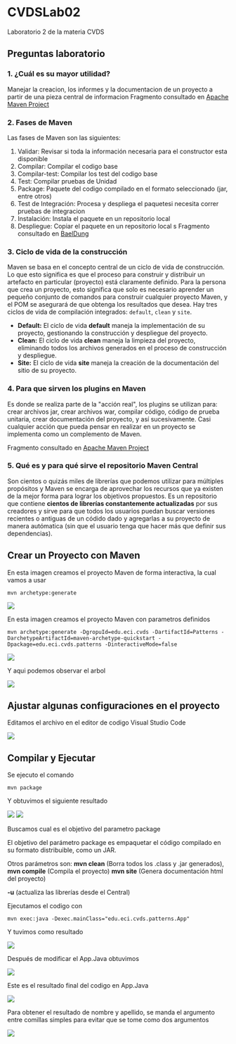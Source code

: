 # CVDSLab02
Laboratorio 2 de la materia CVDS

## Preguntas laboratorio

### 1. ¿Cuál es su mayor utilidad?

Manejar la creacion, los informes y la documentacion de un proyecto a partir de una pieza central de informacion
Fragmento consultado en [Apache Maven Project](https://maven.apache.org/)

### 2. Fases de Maven

Las fases de Maven son las siguientes:
 1. Validar: Revisar si toda la información necesaria para el constructor esta disponible
 2. Compilar: Compilar el codigo base
 3. Compilar-test: Compilar los test del codigo base
 4. Test: Compilar pruebas de Unidad
 5. Package: Paquete del codigo compilado en el formato seleccionado (jar, entre otros)
 6. Test de Integración: Procesa y despliega el paquetesi necesita correr pruebas de integracion
 7. Instalación: Instala el paquete en un repositorio local
 8. Despliegue: Copiar el paquete en un repositorio local
s
Fragmento consultado en [BaelDung](https://www.baeldung.com/maven-goals-phases)

### 3. Ciclo de vida de la construcción
Maven se basa en el concepto central de un ciclo de vida de construcción. Lo que esto significa es que el proceso para construir y distribuir un artefacto en particular (proyecto) está claramente definido.
Para la persona que crea un proyecto, esto significa que solo es necesario aprender un pequeño conjunto de comandos para construir cualquier proyecto Maven, y el POM se asegurará de que obtenga los resultados que desea.
Hay tres ciclos de vida de compilación integrados: ```default```, ```clean``` y ```site```.
- **Default:** El ciclo de vida **default** maneja la implementación de su proyecto, gestionando la construcción y despliegue del proyecto.
- **Clean:** El ciclo de vida **clean** maneja la limpieza del proyecto, eliminando todos los archivos generados en el proceso de construcción y despliegue.
- **Site:** El ciclo de vida **site** maneja la creación de la documentación del sitio de su proyecto.

### 4. Para que sirven los plugins en Maven

Es donde se realiza parte de la "acción real", los plugins se utilizan para: crear archivos jar, crear archivos war, compilar código, código de prueba unitaria, crear documentación del proyecto, y así sucesivamente. Casi cualquier acción que pueda pensar en realizar en un proyecto se implementa como un complemento de Maven.

Fragmento consultado en [Apache Maven Project](https://maven.apache.org/guides/introduction/introduction-to-plugins.html#:~:text=In%20other%20words%2C%20plugins%20are,implemented%20as%20a%20Maven%20plugin.)

### 5. Qué es y para qué sirve el repositorio Maven Central


Son cientos o quizás miles de librerías que podemos utilizar para múltiples propósitos y Maven se encarga de aprovechar los recursos que ya existen de la mejor forma para lograr los objetivos propuestos.
Es un repositorio que contiene **cientos de librerías constantemente actualizadas** por sus creadores y sirve para que todos los usuarios  puedan buscar versiones recientes o antiguas de un códido dado y agregarlas a su proyecto de manera autómatica (sin que el usuario tenga que hacer más que definir sus dependencias).

## Crear un Proyecto con Maven

En esta imagen creamos el proyecto Maven de forma interactiva, la cual vamos a usar
```
mvn archetype:generate
```
<img  src="https://github.com/JuanMunozD/CVDSLab02/blob/master/img/PrimeraParteInteractiva.png">

En esta imagen creamos el proyecto Maven con parametros definidos
```
mvn archetype:generate -DgropuId=edu.eci.cvds -DartifactId=Patterns -DarchetypeArtifactId=maven-archetype-quickstart -Dpackage=edu.eci.cvds.patterns -DinteractiveMode=false
```

<img  src="https://github.com/JuanMunozD/CVDSLab02/blob/master/img/PrimerParte.PNG">

Y aqui podemos observar el arbol

<img  src="https://github.com/JuanMunozD/CVDSLab02/blob/master/img/Tree.PNG">

## Ajustar algunas configuraciones en el proyecto

Editamos el archivo en el editor de codigo Visual Studio Code

<img  src="https://github.com/JuanMunozD/CVDSLab02/blob/master/img/Pom.PNG">

## Compilar y Ejecutar

Se ejecuto el comando 

```
mvn package
```

Y obtuvimos el siguiente resultado

<img  src="https://github.com/JuanMunozD/CVDSLab02/blob/master/img/CompilarParte1.PNG">
<img  src="https://github.com/JuanMunozD/CVDSLab02/blob/master/img/CompilarParte2.PNG">

Buscamos cual es el objetivo del parametro package

El objetivo del parámetro package es empaquetar el código compilado en su formato distribuible, como un JAR.

Otros parámetros son: **mvn clean** (Borra todos los .class y .jar generados), **mvn compile** (Compila el proyecto) **mvn site** (Genera documentación html del proyecto) 

**-u** (actualiza las librerías desde el Central)


Ejecutamos el codigo con 
```
mvn exec:java -Dexec.mainClass="edu.eci.cvds.patterns.App"
```

Y tuvimos como resultado

<img  src="https://github.com/JuanMunozD/CVDSLab02/blob/master/img/PruebaHelloWorld.PNG">

Después de modificar el App.Java obtuvimos

<img  src="https://github.com/JuanMunozD/CVDSLab02/blob/master/img/PruebaHelloJuan.PNG">

Este es el resultado final del codigo en App.Java

<img  src="https://github.com/JuanMunozD/CVDSLab02/blob/master/img/CodigoFinalAppJava.PNG">

Para obtener el resultado de nombre y apellido, se manda el argumento entre comillas simples para evitar que se tome como dos argumentos

<img  src="https://github.com/JuanMunozD/CVDSLab02/blob/master/img/PruebaHelloNombreApellido.PNG">
